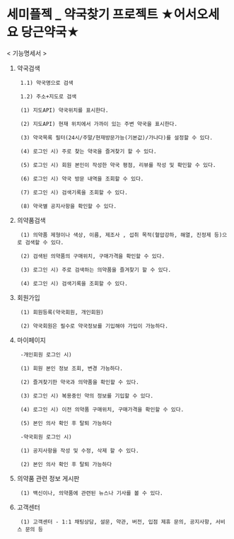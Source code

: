 # 세미플젝 _ 약국찾기 프로젝트 ★어서오세요 당근약국★

< 기능명세서 >

1) 약국검색

		1.1) 약국명으로 검색
  
		1.2) 주소+지도로 검색
  
		(1) 지도API) 약국위치를 표시한다.
  
		(2) 지도API) 현재 위치에서 가까이 있는 주변 약국을 표시한다.
  
		(3) 약국목록 필터(24시/주말/현재방문가능(기본값)/가나다)를 설정할 수 있다.
  
		(4) 로그인 시) 주로 찾는 약국을 즐겨찾기 할 수 있다.
  
		(5) 로그인 시) 회원 본인이 작성한 약국 평점, 리뷰를 작성 및 확인할 수 있다.
  
		(6) 로그인 시) 약국 방문 내역을 조회할 수 있다.
  
		(7) 로그인 시) 검색기록을 조회할 수 있다.
  
		(8) 약국별 공지사항을 확인할 수 있다.
  
2) 의약품검색
  
		(1) 의약품 제형이나 색상, 이름, 제조사 , 섭취 목적(혈압강하, 해열, 진정제 등)으로 검색할 수 있다.
  
		(2) 검색된 의약품의 구매위치, 구매가격을 확인할 수 있다.
  
		(3) 로그인 시) 주로 검색하는 의약품을 즐겨찾기 할 수 있다.
  
		(4) 로그인 시) 검색기록을 조회할 수 있다.

3) 회원가입
  
		(1) 회원등록(약국회원, 개인회원)
  
		(2) 약국회원은 필수로 약국정보를 기입해야 가입이 가능하다.

4) 마이페이지
  
		-개인회원 로그인 시)
  
		(1) 회원 본인 정보 조회, 변경 가능하다.
  
		(2) 즐겨찾기한 약국과 의약품을 확인할 수 있다.
  
		(3) 로그인 시) 복용중인 약의 정보를 기입할 수 있다.
  
		(4) 로그인 시) 이전 의약품 구매위치, 구매가격을 확인할 수 있다.
  
		(5) 본인 의사 확인 후 탈퇴 가능하다
  
		-약국회원 로그인 시)
 
		(1) 공지사항을 작성 및 수정, 삭제 할 수 있다.
  
		(2) 본인 의사 확인 후 탈퇴 가능하다

5) 의약품 관련 정보 게시판

		(1) 백신이나, 의약품에 관련된 뉴스나 기사를 볼 수 있다.

6) 고객센터

		(1) 고객센터 - 1:1 채팅상담, 설문, 약관, 버전, 입점 제휴 문의, 공지사항, 서비스 문의 등
